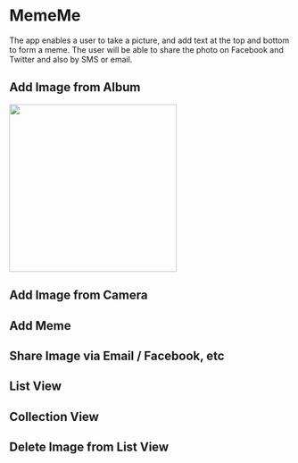 # MemeMe

The app enables a user to take a picture, and add text at the top and bottom to form a meme. The user will be able to share the photo on Facebook and Twitter and also by SMS or email.

## Add Image from Album
<img src="https://media.giphy.com/media/xUNd9S805lOlEpTh6M/giphy.gif" width="300">

## Add Image from Camera

## Add Meme

## Share Image via Email / Facebook, etc

## List View

## Collection View

## Delete Image from List View
